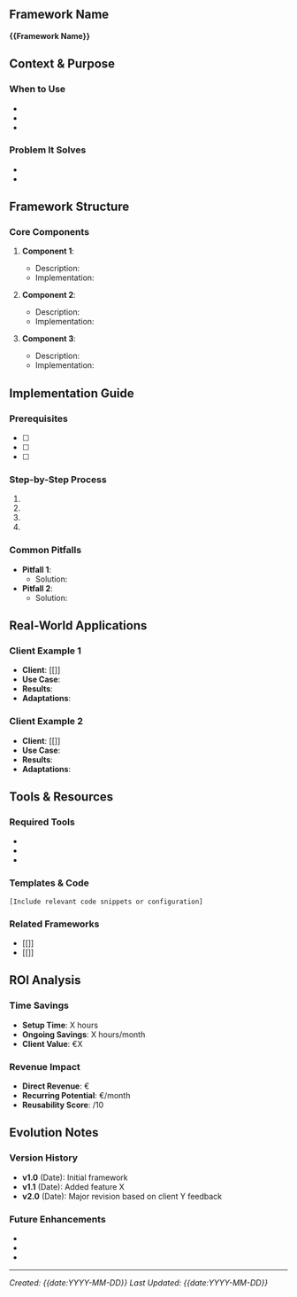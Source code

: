 ## Framework Name
**{{Framework Name}}**

## Context & Purpose
### When to Use
- 
- 
- 

### Problem It Solves
- 
- 

## Framework Structure
### Core Components
1. **Component 1**: 
   - Description: 
   - Implementation: 

2. **Component 2**: 
   - Description: 
   - Implementation: 

3. **Component 3**: 
   - Description: 
   - Implementation: 

## Implementation Guide
### Prerequisites
- [ ] 
- [ ] 
- [ ] 

### Step-by-Step Process
1. 
2. 
3. 
4. 

### Common Pitfalls
- **Pitfall 1**: 
  - Solution: 
- **Pitfall 2**: 
  - Solution: 

## Real-World Applications
### Client Example 1
- **Client**: [[]]
- **Use Case**: 
- **Results**: 
- **Adaptations**: 

### Client Example 2
- **Client**: [[]]
- **Use Case**: 
- **Results**: 
- **Adaptations**: 

## Tools & Resources
### Required Tools
- 
- 
- 

### Templates & Code
```
[Include relevant code snippets or configuration]
```

### Related Frameworks
- [[]]
- [[]]

## ROI Analysis
### Time Savings
- **Setup Time**: X hours
- **Ongoing Savings**: X hours/month
- **Client Value**: €X

### Revenue Impact
- **Direct Revenue**: €
- **Recurring Potential**: €/month
- **Reusability Score**: /10

## Evolution Notes
### Version History
- **v1.0** (Date): Initial framework
- **v1.1** (Date): Added feature X
- **v2.0** (Date): Major revision based on client Y feedback

### Future Enhancements
- 
- 
- 

---
*Created: {{date:YYYY-MM-DD}}*
*Last Updated: {{date:YYYY-MM-DD}}*